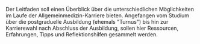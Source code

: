 Der Leitfaden soll einen Überblick über die unterschiedlichen Möglichkeiten im Laufe der Allgemeinmedizin-Karriere bieten. Angefangen vom Studium über die postgraduelle Ausbildung \(ehemals "Turnus"\) bis hin zur Karrierewahl nach Abschluss der Ausbildung, sollen hier Ressourcen, Erfahrungen, Tipps und Reflektionshilfen gesammelt werden.